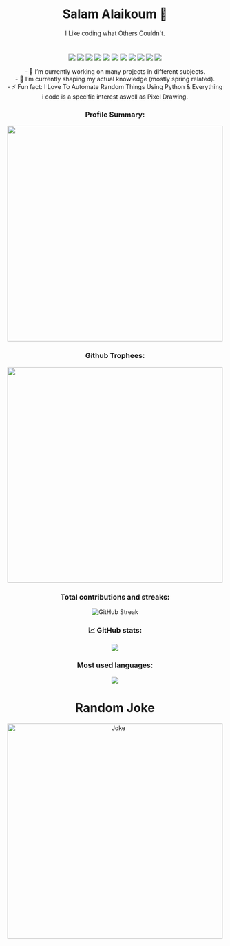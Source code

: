 <h1 align="center">Salam Alaikoum 👋</h1>

<p align="center">I Like coding what Others Couldn't.</p>
<h1 align="center"> </h1>
<div align="center">
  <img src="https://img.shields.io/badge/Linux-FCC624?style=for-the-badge&logo=linux&logoColor=blackgit a">
  <img src="https://img.shields.io/badge/Python-3776AB?style=for-the-badge&logo=python&logoColor=white">
  <img src="https://img.shields.io/badge/HTML5-E34F26?style=for-the-badge&logo=html5&logoColor=white">
  <img src="https://img.shields.io/badge/CSS3-1572B6?style=for-the-badge&logo=css3&logoColor=white" >
  <img src="https://img.shields.io/badge/bootstrap-%238511FA.svg?style=for-the-badge&logo=bootstrap&logoColor=white"/>
  <img src="https://img.shields.io/badge/JavaScript-F7DF1E?style=for-the-badge&logo=javascript&logoColor=black" >
  <img src="https://img.shields.io/badge/node.js-6DA55F?style=for-the-badge&logo=node.js&logoColor=white"/>
  <img src="https://img.shields.io/badge/react-%2320232a.svg?style=for-the-badge&logo=react&logoColor=%2361DAFB"/>
  <img src="https://img.shields.io/badge/Java-ED8B00?style=for-the-badge&logo=java&logoColor=white">
  <img src="https://img.shields.io/badge/PHP-777BB4?style=for-the-badge&logo=php&logoColor=white">
  <img src="https://img.shields.io/badge/mysql-%2300f.svg?&style=for-the-badge&logo=mysql&logoColor=white">
</div>

<p align = "center">
- 🔭 I’m currently working on many projects in different subjects. <br/>
- 🌱 I’m currently shaping my actual knowledge (mostly spring related). <br/>
- ⚡ Fun fact: I Love To Automate Random Things Using Python & Everything i code is a specific interest aswell as Pixel Drawing.<br/>
</p>

<h3 align="center">Profile Summary: </h3>
    <p align="center">
        <img width="500" src="https://github-profile-summary-cards.vercel.app/api/cards/profile-details?username=zakariab0&theme=onedark">
    </p>

<h3 align="center">Github Trophees: </h3>
    <p align="center">
        <img width="500" src="https://github-profile-trophy.vercel.app/?username=zakariab0&theme=onedark">
    </p>

<h3 align="center">Total contributions and streaks: </h3>
    <p align = "center">
        <img src="https://streak-stats.demolab.com?user=zakariab0&theme=onedark" alt="GitHub Streak" style="text-align: center"/>
    </p>

<h3 align="center">📈 GitHub stats: </h3>
    <p align = "center">
        <img src="https://github-readme-stats.vercel.app/api?username=zakariab0&show_icons=true&theme=monokai&rank_icon=github"/>
    </p>

<h3 align="center">Most used languages: </h3>
    <p align = "center">
        <img src="https://github-readme-stats.vercel.app/api/top-langs/?username=zakariab0&layout=compact&theme=monokai"/>
    </p>

<h1 align="center"> Random Joke</h1>
    <p align="center">
        <img width="500" src="https://readme-jokes.vercel.app/api?hideBorder" alt="Joke">
    </p>